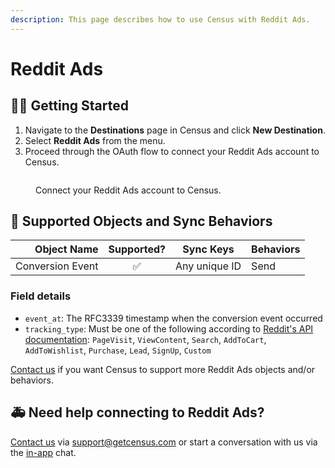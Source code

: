 ```yaml
---
description: This page describes how to use Census with Reddit Ads.
---
```


# Reddit Ads

## 🏃‍♀️ Getting Started

1. Navigate to the **Destinations** page in Census and click **New Destination**.
2. Select **Reddit Ads** from the menu.
3. Proceed through the OAuth flow to connect your Reddit Ads account to Census.

<figure><img src="../.gitbook/assets/reddit-ads.png" alt=""><figcaption><p>Connect your Reddit Ads account to Census.</p></figcaption></figure>

## 🔀 Supported Objects and Sync Behaviors <a href="#supported-objects-and-sync-behaviors" id="supported-objects-and-sync-behaviors"></a>

| **Object Name** | **Supported?** | **Sync Keys**  | **Behaviors** |
| --------------: | :------------: | ---------------- |---------------|
| Conversion Event | ✅ | Any unique ID | Send          |

### Field details

* `event_at`: The RFC3339 timestamp when the conversion event occurred
* `tracking_type`: Must be one of the following according to [Reddit's API documentation](https://ads-api.reddit.com/docs/#tag/Conversions/paths/~1api~1v2.0~1conversions~1events~1{account_id}/post): `PageVisit`, `ViewContent`, `Search`, `AddToCart`, `AddToWishlist`, `Purchase`, `Lead`, `SignUp`, `Custom`

[Contact us](mailto:support@getcensus.com) if you want Census to support more Reddit Ads objects and/or behaviors.

## 🚑 Need help connecting to Reddit Ads?

[Contact us](mailto:support@getcensus.com) via support@getcensus.com or start a conversation with us via the [in-app](https://app.getcensus.com) chat.
